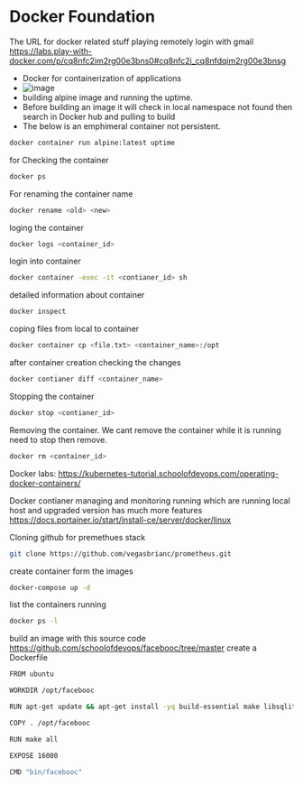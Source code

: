 # Docker Foundation
The URL for docker related stuff playing remotely login with gmail
https://labs.play-with-docker.com/p/cq8nfc2im2rg00e3bns0#cq8nfc2i_cq8nfdqim2rg00e3bnsg
- Docker for containerization of applications
- ![image](https://github.com/user-attachments/assets/e7ddcec4-8c3e-4646-ba2a-f10d9ae7dcfe)
- building alpine image and running the uptime.
- Before building an image it will check in local namespace not found then search in Docker hub and pulling to build
- The below is an emphimeral container not persistent.
```sh
docker container run alpine:latest uptime
```
for Checking the container
```sh
docker ps
```
For renaming the container name
```sh
docker rename <old> <new>
```
loging the container
```sh
docker logs <container_id>
```
login into container
```sh
docker container -exec -it <contianer_id> sh
```

detailed information about container
```sh
docker inspect
```
coping files from local to container
```sh
docker container cp <file.txt> <container_name>:/opt
```
after container creation checking the changes
```sh
docker contianer diff <container_name>
```
Stopping the container
```sh
docker stop <contianer_id>
```
Removing the container. We cant remove the container while it is running need to stop then remove. 
```sh
docker rm <container_id>
```
Docker labs:
https://kubernetes-tutorial.schoolofdevops.com/operating-docker-containers/

Docker contianer managing and monitoring running which are running local host and upgraded version has much more features
https://docs.portainer.io/start/install-ce/server/docker/linux

Cloning github for premethues stack
```sh
git clone https://github.com/vegasbrianc/prometheus.git
```
create container form the images
```sh
docker-compose up -d
```
list the containers running
```sh
docker ps -l
```
build an image with this source code
https://github.com/schoolofdevops/facebooc/tree/master
create a Dockerfile 
```sh
FROM ubuntu

WORKDIR /opt/facebooc

RUN apt-get update && apt-get install -yq build-essential make libsqlite3-dev sqlite3

COPY . /opt/facebooc

RUN make all

EXPOSE 16000

CMD "bin/facebooc"
```
















